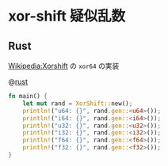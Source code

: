 # xor-shift 疑似乱数

## Rust

[Wikipedia:Xorshift](https://ja.wikipedia.org/wiki/Xorshift) の `xor64` の実装

@[rust](rand.xorshift.rs)

```rust
fn main() {
    let mut rand = XorShift::new();
    println!("u64: {}", rand.gen::<u64>());
    println!("i64: {}", rand.gen::<i64>());
    println!("u32: {}", rand.gen::<u32>());
    println!("i32: {}", rand.gen::<i32>());
    println!("f64: {}", rand.gen::<f64>());
    println!("f32: {}", rand.gen::<f32>());
}
```

